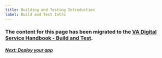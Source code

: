 ```yaml
---
title: Building and Testing Introduction
label: Build and Test Intro
---
```

### The content for this page has been migrated to the <a title="go to VA Digital Service Handbook" href="https://department-of-veterans-affairs.github.io/va-digital-service-handbook/delivery/build-and-test/index.html" target="_blank">VA Digital Service Handbook - Build and Test</a>.

<!--*
**Quick reference**

* <a title="go to build and deploy to staging" href="https://department-of-veterans-affairs.github.io/va-digital-service-handbook/delivery/build-and-test/activities#mvp-activities" target="_blank">Build and deploy to staging</a>

* [Automated 508 accessibility testing](./automated-testing)

* [Automated unit and end-to-end testing](../vets-developer-docs/vets-website/forms/tests)

* Plan and conduct <a title="go to usability testing" href="https://department-of-veterans-affairs.github.io/va-digital-service-handbook/resources/user-research#user-research-activities" target="_blank">usability testing</a>

* Request a <a title="go to ato" href="https://github.com/department-of-veterans-affairs/vets-work-practices/blob/master/External-Contractors-Reviews/request-ato-reviews.md#request-a-pre-launch-ato-review" target="_blank">pre-launch ATO review</a>

* [Perform end-to-end QA testing](./qa)

* [Set up Google Analytics](../vets-developer-docs/google-analytics)

 [Load test your app](needlink) - a guide for making sure your app can handle the anticipated request load without breaking.-->

<!-- Next Button -->
<a href='../deploy-your-app/deploy-intro'><div class="next-button"><h5 class="next-text">Next: Deploy your app</h5></div></a>
